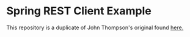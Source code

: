 # Spring REST Client Example

This repository is a duplicate of John Thompson's original found [here.](https://github.com/springframeworkguru/spring-rest-client-examples)
